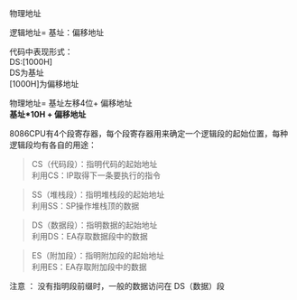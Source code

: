 物理地址

逻辑地址= 基址：偏移地址
        
代码中表现形式：  
DS:[1000H]<br>
               DS为基址<br> 
               [1000H]为偏移地址

物理地址=  基址左移4位+ 偏移地址            
**基址*10H + 偏移地址**

8086CPU有4个段寄存器，每个段寄存器用来确定一个逻辑段的起始位置，每种逻辑段均有各自的用途：

>CS（代码段）：指明代码的起始地址
<br>利用CS：IP取得下一条要执行的指令

>SS（堆栈段）：指明堆栈段的起始地址
<br>利用SS：SP操作堆栈顶的数据

>DS（数据段）：指明数据的起始地址
<br>利用DS：EA存取数据段中的数据

>ES（附加段）：指明附加段的起始地址
<br>利用ES：EA存取附加段中的数据



注意 ： 没有指明段前缀时，一般的数据访问在 DS（数据）段


